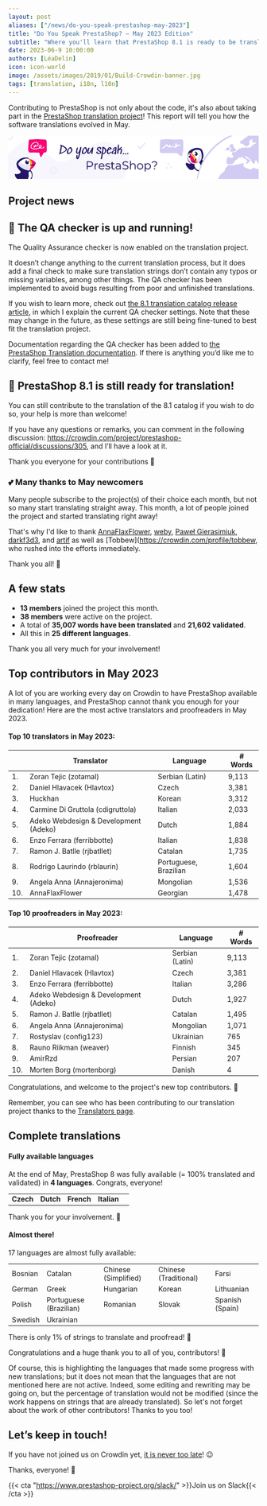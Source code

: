 ```yaml
---
layout: post
aliases: ["/news/do-you-speak-prestashop-may-2023"]
title: "Do You Speak PrestaShop? – May 2023 Edition"
subtitle: "Where you'll learn that PrestaShop 8.1 is ready to be translated"
date: 2023-06-9 10:00:00
authors: [LéaDelin]
icon: icon-world
image: /assets/images/2019/01/Build-Crowdin-banner.jpg
tags: [translation, i18n, l10n]
---
```


Contributing to PrestaShop is not only about the code, it's also about taking part in the [PrestaShop translation project](https://crowdin.com/project/prestashop-official)! This report will tell you how the software translations evolved in May.

![Crowdin Monthly banner](/assets/images/2019/01/Build-Crowdin-banner.jpg)

## Project news

## 🧰 The QA checker is up and running!
 
The Quality Assurance checker is now enabled on the translation project.

It doesn’t change anything to the current translation process, but it does add a final check to make sure translation strings don’t contain any typos or missing variables, among other things. The QA checker has been implemented to avoid bugs resulting from poor and unfinished translations.

If you wish to learn more, check out [the 8.1 translation catalog release article](https://build.prestashop-project.org/news/2023/prestashop-81-translations/), in which I explain the current QA checker settings. Note that these may change in the future, as these settings are still being fine-tuned to best fit the translation project.

Documentation regarding the QA checker has been added to [the PrestaShop Translation documentation](https://docs.prestashop-project.org/translating-prestashop/translating-prestashop-software-basics/translating-on-crowdin/proofreaders-qa-checker-ensuring-quality-translations). If there is anything you’d like me to clarify, feel free to contact me!

## 📖 PrestaShop 8.1 is still ready for translation!

You can still contribute to the translation of the 8.1 catalog if you wish to do so, your help is more than welcome! 

If you have any questions or remarks, you can comment in the following discussion: https://crowdin.com/project/prestashop-official/discussions/305, and I’ll have a look at it.

Thank you everyone for your contributions 🙌

### 💕 Many thanks to May newcomers

Many people subscribe to the project(s) of their choice each month, but not so many start translating straight away. This month, a lot of people joined the project and started translating right away!

That's why I'd like to thank [AnnaFlaxFlower](https://crowdin.com/profile/annaflaxflower), [weby](https://crowdin.com/profile/weby/), [Paweł Gierasimiuk](https://crowdin.com/profile/gierasp1111), [darkf3d3](https://crowdin.com/profile/darkf3d3), and [artif](https://crowdin.com/profile/artif) as well as [Tobbew](https://crowdin.com/profile/tobbew, who rushed into the efforts immediately. 

Thank you all! 🎉

## A few stats

* **13 members** joined the project this month.
* **38 members** were active on the project.
* A total of **35,007 words have been translated** and **21,602 validated**.
* All this in **25 different languages**.
 
Thank you all very much for your involvement!

## Top contributors in May 2023
 
A lot of you are working every day on Crowdin to have PrestaShop available in many languages, and PrestaShop cannot thank you enough for your dedication! Here are the most active translators and proofreaders in May 2023.
 
#### Top 10 translators in May 2023:
 
| |Translator | Language | # Words
|-|---------- | -------- | ----------------
| 1. | Zoran Tejic (zotamal) | Serbian (Latin) | 9,113
| 2. | Daniel Hlavacek (Hlavtox) | Czech | 3,381
| 3. | Huckhan | Korean | 3,312
| 4. | Carmine Di Gruttola (cdigruttola) | Italian | 2,033
| 5. | Adeko Webdesign & Development (Adeko) | Dutch | 1,884
| 6. | Enzo Ferrara (ferribbotte) | Italian | 1,838
| 7. | Ramon J. Batlle (rjbatllet) | Catalan | 1,735
| 8. | Rodrigo Laurindo (rblaurin) | Portuguese, Brazilian | 1,604
| 9. | Angela Anna (Annajeronima) | Mongolian | 1,536
| 10. | AnnaFlaxFlower | Georgian | 1,478


#### Top 10 proofreaders in May 2023:
 
| | Proofreader | Language | # Words
|-| ---------- | -------- | ----------------
| 1. | Zoran Tejic (zotamal) | Serbian (Latin) | 9,113
| 2. | Daniel Hlavacek (Hlavtox) | Czech | 3,381
| 3. | Enzo Ferrara (ferribbotte) | Italian | 3,286
| 4. | Adeko Webdesign & Development (Adeko) | Dutch | 1,927
| 5. | Ramon J. Batlle (rjbatllet) | Catalan | 1,495
| 6. | Angela Anna (Annajeronima) | Mongolian | 1,071
| 7. | Rostyslav (config123)  | Ukrainian | 765
| 8. | Rauno Riikman (weaver) | Finnish | 345
| 9. | AmirRzd | Persian | 207
| 10. | Morten Borg (mortenborg) | Danish | 4

Congratulations, and welcome to the project's new top contributors. :clap:
 
Remember, you can see who has been contributing to our translation project thanks to the [Translators page](https://translators.prestashop.com/).
 
## Complete translations
 
#### Fully available languages
 
At the end of May, PrestaShop 8 was fully available (= 100% translated and validated) in **4 languages**. Congrats, everyone!

||||||
|-----------|--------------|--------------|--------------|-----------------|
| **Czech** | **Dutch** | **French** | **Italian** |

Thank you for your involvement. :tada:
 
#### Almost there!

17 languages are almost fully available:

||||||
|-----------|--------------|--------------|--------------|-----------------|
| Bosnian | Catalan | Chinese (Simplified) | Chinese (Traditional) | Farsi |
| German | Greek | Hungarian | Korean | Lithuanian |
| Polish | Portuguese (Brazilian) | Romanian | Slovak | Spanish (Spain)|
| Swedish | Ukrainian |  | | |

There is only 1% of strings to translate and proofread! 💪

Congratulations and a huge thank you to all of you, contributors! 🎉
 
Of course, this is highlighting the languages that made some progress with new translations; but it does not mean that the languages that are not mentioned here are not active.
Indeed, some editing and rewriting may be going on, but the percentage of translation would not be modified (since the work happens on strings that are already translated). So let's not forget about the work of other contributors! Thanks to you too!

## Let’s keep in touch!

If you have not joined us on Crowdin yet, [it is never too late](https://crowdin.com/project/prestashop-official)! :wink:

Thanks, everyone! 🙌

{{< cta "https://www.prestashop-project.org/slack/" >}}Join us on Slack{{< /cta >}}



